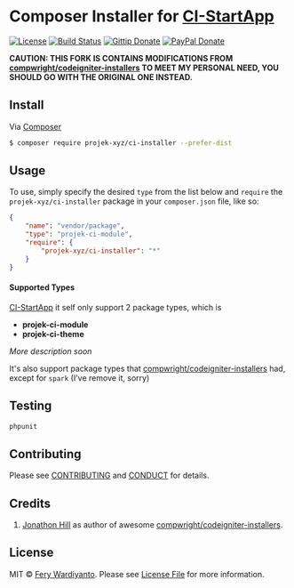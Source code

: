 # Composer Installer for [CI-StartApp](https://github.com/projek-xyz/ci-startapp)

[![License](https://img.shields.io/packagist/l/projek-xyz/ci-installer.svg?style=flat-square)](https://packagist.org/packages/projek-xyz/ci-installer)
[![Build Status](https://img.shields.io/travis/projek-xyz/ci-installer.svg?style=flat-square)](http://travis-ci.org/projek-xyz/ci-installer)
[![Gittip Donate](http://img.shields.io/gratipay/feryardiant.svg?style=flat-square)](https://www.gratipay.com/feryardiant/ "Donate using Gittip")
[![PayPal Donate](https://img.shields.io/badge/paypal-donate-orange.svg?style=flat-square)](http://j.mp/1Qp9MUT "Donate using Paypal")

**CAUTION: THIS FORK IS CONTAINS MODIFICATIONS FROM [compwright/codeigniter-installers](https://github.com/compwright/codeigniter-installers) TO MEET MY PERSONAL NEED, YOU SHOULD GO WITH THE ORIGINAL ONE INSTEAD.**

## Install

Via [Composer](https://getcomposer.org/)

```bash
$ composer require projek-xyz/ci-installer --prefer-dist
```

## Usage

To use, simply specify the desired `type` from the list below and `require` the
`projek-xyz/ci-installer` package in your `composer.json` file, like so:

```json
{
	"name": "vendor/package",
	"type": "projek-ci-module",
	"require": {
		"projek-xyz/ci-installer": "*"
	}
}
```

#### Supported Types

[CI-StartApp](https://github.com/projek-xyz/ci-startapp) it self only support 2 package types, which is

- **projek-ci-module**
- **projek-ci-theme**

_More description soon_

It's also support package types that [compwright/codeigniter-installers](https://github.com/compwright/codeigniter-installers#supported-package-types) had, except for `spark` (I've remove it, sorry)

## Testing

```bash
phpunit
```

## Contributing

Please see [CONTRIBUTING](CONTRIBUTING.md) and [CONDUCT](CONDUCT.md) for details.

## Credits

1. [Jonathon Hill](https://github.com/compwright) as author of awesome [compwright/codeigniter-installers](https://github.com/compwright/codeigniter-installers).

## License

MIT © [Fery Wardiyanto](http://feryardiant.me). Please see [License File](LICENSE.md) for more information.
